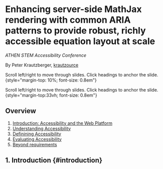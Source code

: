 # Enhancing server-side MathJax rendering with common ARIA patterns to provide robust, richly accessible equation layout at scale

*ATHEN STEM Accessibility Conference*

By Peter Krautzberger, [krautzource](https://krautzource.com)

Scroll left/right to move through slides. Click headings to anchor the slide. {style="margin-top: 10%; font-size: 0.8em"}


Scroll left/right to move through slides. Click headings to anchor the slide. {style="margin-top:33vh; font-size: 0.8em"}

## Overview

1. [Introduction: Accessibility and the Web Platform](#introduction)
2. [Understanding Accessibility](#understanding)
3. [Definining Accessibility](#definining)
4. [Evaluating Accessibility](#evaluating)
5. [Beyond requirements](#beyond)











## 1. Introduction {#introduction}


